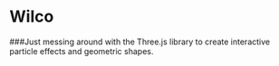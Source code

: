 # Wilco 

###Just messing around with the Three.js library to create interactive particle effects and geometric shapes.
